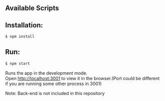 

## Available Scripts

Installation:
------------

```bash
$ npm install
```

Run:
------------

```bash
$ npm start
```

Runs the app in the development mode.<br>
Open [http://localhost:3001](http://localhost:3001) to view it in the browser.(Port could be different if you are running some other process in 3001)


Note: Back-end is not included in this repository